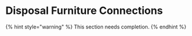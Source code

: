 # Disposal Furniture Connections

{% hint style="warning" %}
This section needs completion.
{% endhint %}
